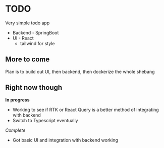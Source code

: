 # TODO

Very simple todo app

- Backend - SpringBoot
- UI - React
  - tailwind for style

## More to come

Plan is to build out UI, then backend, then dockerize the whole shebang

## Right now though

__In progress__

- Working to see if RTK or React Query is a better method of integrating with backend
- Switch to Typescript eventually

_Complete_

- Got basic UI and integration with backend working
